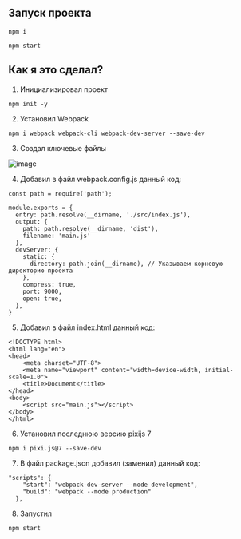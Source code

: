 ## Запуск проекта
```
npm i
```
```
npm start
```
## Как я это сделал?

1. Инициализировал проект

```
npm init -y
```

2. Установил Webpack

```
npm i webpack webpack-cli webpack-dev-server --save-dev
```
3. Создал ключевые файлы

![image](https://github.com/nuafirytiasewo/pixijs/assets/103138302/ffe5e642-dbd6-4a3c-b771-7c22b9c874be)

4. Добавил в файл webpack.config.js данный код:

```
const path = require('path');

module.exports = {
  entry: path.resolve(__dirname, './src/index.js'),
  output: { 
    path: path.resolve(__dirname, 'dist'),
    filename: 'main.js'
  },
  devServer: {
    static: {
      directory: path.join(__dirname), // Указываем корневую директорию проекта
    },
    compress: true,
    port: 9000,
    open: true,
  },
}
```

5. Добавил в файл index.html данный код:

```
<!DOCTYPE html>
<html lang="en">
<head>
    <meta charset="UTF-8">
    <meta name="viewport" content="width=device-width, initial-scale=1.0">
    <title>Document</title>
</head>
<body>
    <script src="main.js"></script>
</body>
</html>
```

6. Установил последнюю версию pixijs 7
```
npm i pixi.js@7 --save-dev
```
7. В файл package.json добавил (заменил) данный код:
```
"scripts": {
    "start": "webpack-dev-server --mode development",
    "build": "webpack --mode production"
  },
```
8. Запустил

```
npm start
```
